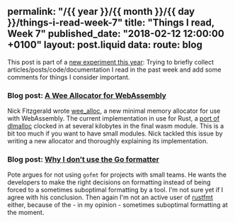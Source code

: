 permalink: "/{{ year }}/{{ month }}/{{ day }}/things-i-read-week-7"
title: "Things I read, Week 7"
published_date: "2018-02-12 12:00:00 +0100"
layout: post.liquid
data:
  route: blog
---

This post is part of a [new experiment this year](/2018/01/08/things-i-read-week-2/index.html):
Trying to briefly collect articles/posts/code/documentation I read in the past week and add some comments for things I consider important.

### Blog post: [A Wee Allocator for WebAssembly](http://fitzgeraldnick.com/2018/02/09/wee-alloc.html)

Nick Fitzgerald wrote [wee_alloc](https://github.com/fitzgen/wee_alloc), a new minimal memory allocator for use with WebAssembly.
The current implementation in use for Rust, a [port of dlmalloc](https://github.com/alexcrichton/dlmalloc-rs) clocked in at several kilobytes in the final wasm module.
This is a bit too much if you want to have small modules.
Nick tackled this issue by writing a new allocator and thoroughly explaining its implementation.

### Blog post: [Why I don’t use the Go formatter](https://pote.io/blog/why-i-dont-use-go-fmt)

Pote argues for not using `gofmt` for projects with small teams.
He wants the developers to make the right decisions on formatting instead of being forced to a sometimes suboptimal formatting by a tool.
I'm not sure yet if I agree with his conclusion.
Then again I'm not an active user of [rustfmt](https://github.com/rust-lang-nursery/rustfmt) either, because of the - in my opinion - sometimes suboptimal formatting at the moment.

